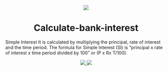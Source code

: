 
 <p align="center">
  <a target='_blank'><img src='https://akm-img-a-in.tosshub.com/businesstoday/images/story/201806/fd-interest-rates_660_060518061309.jpg' border='0'/></a>  <h1    align="center">Calculate-bank-interest</h1>
 </p>

Simple Interest It is calculated by multiplying the principal, rate of interest and the time period. The formula for Simple Interest (SI) is “principal x rate of interest x time period divided by 100” or (P x Rx T/100).


 <p align="center">
    <a href="https://github.com/onionj/pybotnet/blob/master/LICENSE">
      <img src="https://img.shields.io/badge/license-GPLv3-blue.svg" />
    </a>
    <a href="https://www.python.org/">
    	<img src="https://img.shields.io/badge/built%20with-Python3-red.svg" />
    </a>
  </p>
</p>
